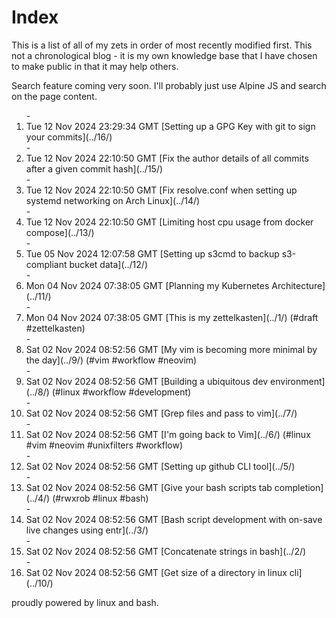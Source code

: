 # Index

This is a list of all of my zets in order of most recently modified first. This not a chronological blog - it is my own knowledge base that I have chosen to make public in that it may help others.

Search feature coming very soon. I'll probably just use Alpine JS and search on the page content.

<ol> - <li x-show='show_item($el)'><time>Tue 12 Nov 2024 23:29:34 GMT</time> [Setting up a GPG Key with git to sign your commits](../16/) <span class='tags-list'></span></li>
 - <li x-show='show_item($el)'><time>Tue 12 Nov 2024 22:10:50 GMT</time> [Fix the author details of all commits after a given commit hash](../15/) <span class='tags-list'></span></li>
 - <li x-show='show_item($el)'><time>Tue 12 Nov 2024 22:10:50 GMT</time> [Fix resolve.conf when setting up systemd networking on Arch Linux](../14/) <span class='tags-list'></span></li>
 - <li x-show='show_item($el)'><time>Tue 12 Nov 2024 22:10:50 GMT</time> [Limiting host cpu usage from docker compose](../13/) <span class='tags-list'></span></li>
 - <li x-show='show_item($el)'><time>Tue 05 Nov 2024 12:07:58 GMT</time> [Setting up s3cmd to backup s3-compliant bucket data](../12/) <span class='tags-list'></span></li>
 - <li x-show='show_item($el)'><time>Mon 04 Nov 2024 07:38:05 GMT</time> [Planning my Kubernetes Architecture](../11/) <span class='tags-list'></span></li>
 - <li x-show='show_item($el)'><time>Mon 04 Nov 2024 07:38:05 GMT</time> [This is my zettelkasten](../1/) <span class='tags-list'>(#draft #zettelkasten)</span></li>
 - <li x-show='show_item($el)'><time>Sat 02 Nov 2024 08:52:56 GMT</time> [My vim is becoming more minimal by the day](../9/) <span class='tags-list'>(#vim #workflow #neovim)</span></li>
 - <li x-show='show_item($el)'><time>Sat 02 Nov 2024 08:52:56 GMT</time> [Building a ubiquitous dev environment](../8/) <span class='tags-list'>(#linux #workflow #development)</span></li>
 - <li x-show='show_item($el)'><time>Sat 02 Nov 2024 08:52:56 GMT</time> [Grep files and pass to vim](../7/) <span class='tags-list'></span></li>
 - <li x-show='show_item($el)'><time>Sat 02 Nov 2024 08:52:56 GMT</time> [I'm going back to Vim](../6/) <span class='tags-list'>(#linux #vim #neovim #unixfilters #workflow)</span></li>
 - <li x-show='show_item($el)'><time>Sat 02 Nov 2024 08:52:56 GMT</time> [Setting up github CLI tool](../5/) <span class='tags-list'></span></li>
 - <li x-show='show_item($el)'><time>Sat 02 Nov 2024 08:52:56 GMT</time> [Give your bash scripts tab completion](../4/) <span class='tags-list'>(#rwxrob #linux #bash)</span></li>
 - <li x-show='show_item($el)'><time>Sat 02 Nov 2024 08:52:56 GMT</time> [Bash script development with on-save live changes using entr](../3/) <span class='tags-list'></span></li>
 - <li x-show='show_item($el)'><time>Sat 02 Nov 2024 08:52:56 GMT</time> [Concatenate strings in bash](../2/) <span class='tags-list'></span></li>
 - <li x-show='show_item($el)'><time>Sat 02 Nov 2024 08:52:56 GMT</time> [Get size of a directory in linux cli](../10/) <span class='tags-list'></span></li>
</ol>

proudly powered by linux and bash.
